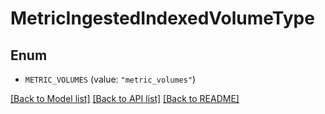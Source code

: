 # MetricIngestedIndexedVolumeType

## Enum


* `METRIC_VOLUMES` (value: `"metric_volumes"`)


[[Back to Model list]](../README.md#documentation-for-models) [[Back to API list]](../README.md#documentation-for-api-endpoints) [[Back to README]](../README.md)


